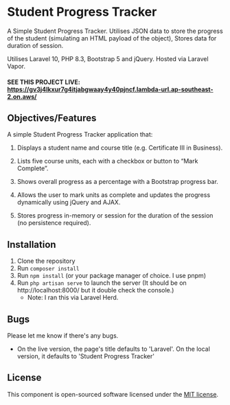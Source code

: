# Student Progress Tracker

A Simple Student Progress Tracker. 
Utilises JSON data to store the progress of the student (simulating an HTML payload of the object),
Stores data for duration of session. 

Utilises Laravel 10, PHP 8.3, Bootstrap 5 and jQuery. Hosted via Laravel Vapor.

#### SEE THIS PROJECT LIVE: https://gv3j4lkxur7g4itjabgwaay4y40pjncf.lambda-url.ap-southeast-2.on.aws/


## Objectives/Features

A simple Student Progress Tracker application that:

1. Displays a student name and course title (e.g. Certificate III in Business).

2. Lists five course units, each with a checkbox or button to “Mark Complete”.

3. Shows overall progress as a percentage with a Bootstrap progress bar.

4. Allows the user to mark units as complete and updates the progress dynamically using jQuery and AJAX.

5. Stores progress in-memory or session for the duration of the session (no persistence required).


## Installation

1. Clone the repository
2. Run `composer install`
3. Run `npm install` (or your package manager of choice. I use pnpm)
4. Run `php artisan serve` to launch the server (It should be on http://localhost:8000/ but it double check the console.)
    * Note: I ran this via Laravel Herd.

## Bugs

Please let me know if there's any bugs.
- On the live version, the page's title defaults to 'Laravel'. On the local version, it defaults to 'Student Progress Tracker'


## License

This component is open-sourced software licensed under the [MIT license](https://opensource.org/licenses/MIT).
